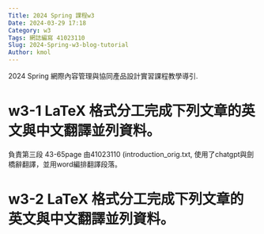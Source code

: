 ```yaml
---
Title: 2024 Spring 課程w3
Date: 2024-03-29 17:18
Category: w3
Tags: 網誌編寫 41023110
Slug: 2024-Spring-w3-blog-tutorial
Author: kmol
---
```


2024 Spring 網際內容管理與協同產品設計實習課程教學導引.

<!-- PELICAN_END_SUMMARY -->


# w3-1 LaTeX 格式分工完成下列文章的英文與中文翻譯並列資料。
負責第三段 43-65page 由41023110 (introduction_orig.txt,
使用了chatgpt與劍橋辭翻譯，並用word編排翻譯段落。
# w3-2 LaTeX 格式分工完成下列文章的英文與中文翻譯並列資料。

